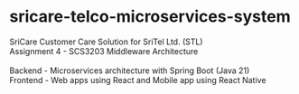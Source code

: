 # sricare-telco-microservices-system
SriCare Customer Care Solution for SriTel Ltd. (STL)
<br>
Assignment 4 - SCS3203 Middleware Architecture
<br>
<br>
Backend - Microservices architecture with Spring Boot (Java 21)
<br>
Frontend - Web apps using React and Mobile app using React Native
